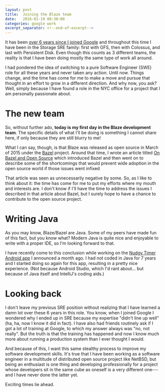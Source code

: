 ```yaml
---
layout: post
title:  Joining the Blaze team
date:   2016-01-19 08:30:00
categories: google work
excerpt_separator: <!--end-of-excerpt-->
---
```


It has been [over 6 years since I joined
Google](https://medium.com/@jmmv/six-years-at-google-8b06563fab08) and
throughout this time I have been in the Storage SRE family: first with GFS,
then with Colossus, and last with Persistent Disk.  Even though this counts as
3 different teams, the reality is that I have been doing mostly the same type
of work all around.

I had pondered the idea of switching to a pure Software Engineer (SWE) role for
all these years and never taken any action.  Until now.  Things change, and the
time has come for me to make a move and pursue that thought in an effort to
grow in a different direction.  And why now, you ask?  Well, simply because I
have found a role in the NYC office for a project that I am personally
passionate about.

<!--end-of-excerpt-->

# The new team

So, without further ado, **today is my first day in the Blaze development
team**.  The specific details of what I'll be doing is something I cannot share
here, if only because they are still blurry to me!

What I can say, though, is that Blaze was released as open source in March of
2015 under the [Bazel](http://bazel.io/) project.  Around that time, I wrote an
article titled [On Bazel and Open
Source](http://julipedia.meroh.net/2015/04/on-bazel-and-open-source.html) which
introduced Bazel and then went on to describe some of the shortcomings that
would prevent wide adoption in the open source world if those issues went
infixed

That article was seen as unnecessarily negative by some. So, as I like to think
about it: the time has come for me to put my efforts where my mouth and
interests are.  I don't know if I'll have the time to address the issues I
described in that article about Bazel, but I surely hope to have a chance to
contribute to the open source project.

# Writing Java

As you may know, Blaze/Bazel are Java.  Some of my peers have made fun of this
fact, but you know what?  Modern Java is quite nice and enjoyable to write with
a proper IDE, so I'm looking forward to that.

I have recently come to this conclusion while working on the [Nudgy Timer
Android app](/blog/2015/12/17/introducing-nudgytimer.html) I announced a month
ago.  I had not coded in Java for 7 years and I started doing so again for this
app, resulting in a pretty nice experience.  (Not because Android Studio, which
I'd rant about... but because of Java itself and IntelliJ's coding aids.)

# Looking back

I don't leave my previous SRE position without realizing that I have learned a
damn lot over these 6 years in this role.  You know, when I joined Google I
wondered why I ended up in SRE because my expertise "didn't line up well" (ha,
ha, now I know it did in fact).  I have also had friends routinely ask if I got
a lot of training at Google, to which my answer always was "no, not really".
But the truth is that the training has happened and now I know much more about
running a production system than I ever thought I would.

And because of this, I want this same stealthy process to improve my software
development skills.  It's true that I have been working as a software engineer
in a multitude of distributed open source project like NetBSD, but being an
enthusiast is one thing and developing professionally for a project whose
developers sit in the same cube as oneself is a very different one---and I
have never done the latter yet.

Exciting times lie ahead.
